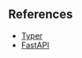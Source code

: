 ## References

- [Typer](https://typer.tiangolo.com/#installation)
- [FastAPI](https://fastapi.tiangolo.com/#installation)
